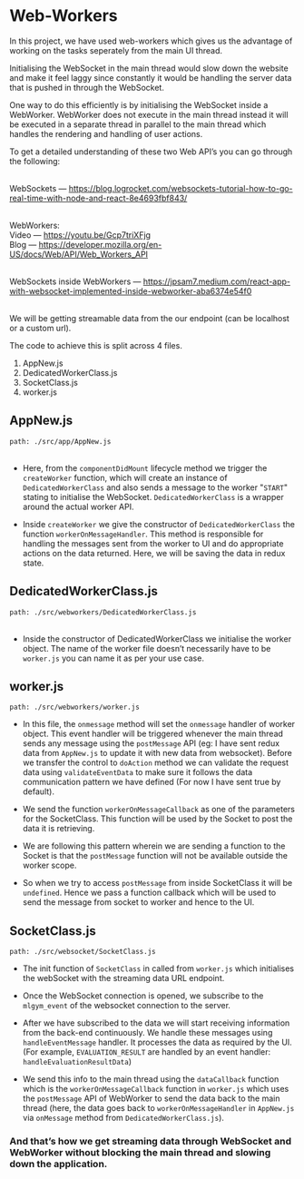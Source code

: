 # Web-Workers

In this project, we have used web-workers which gives us the advantage of working on the tasks seperately from the main UI thread.<br/>

Initialising the WebSocket in the main thread would slow down the website and make it feel laggy since constantly it would be handling the server data that is pushed in through the WebSocket.<br/>

One way to do this efficiently is by initialising the WebSocket inside a WebWorker. WebWorker does not execute in the main thread instead it will be executed in a separate thread in parallel to the main thread which handles the rendering and handling of user actions.

To get a detailed understanding of these two Web API’s you can go through the following:<br/><br/>

WebSockets — https://blog.logrocket.com/websockets-tutorial-how-to-go-real-time-with-node-and-react-8e4693fbf843/ <br/><br/>

WebWorkers:<br/>
Video — https://youtu.be/Gcp7triXFjg <br/>
Blog — https://developer.mozilla.org/en-US/docs/Web/API/Web_Workers_API <br/><br/>

WebSockets inside WebWorkers — https://jpsam7.medium.com/react-app-with-websocket-implemented-inside-webworker-aba6374e54f0 <br/><br/>

We will be getting streamable data from the our endpoint (can be localhost or a custom url).

The code to achieve this is split across 4 files.
1. AppNew.js
2. DedicatedWorkerClass.js
3. SocketClass.js
4. worker.js

## AppNew.js
`path: ./src/app/AppNew.js` <br/><br/>
- Here, from the `componentDidMount` lifecycle method we trigger the `createWorker` function, which will create an instance of `DedicatedWorkerClass` and also sends a message to the worker "`START`" stating to initialise the WebSocket. `DedicatedWorkerClass` is a wrapper around the actual worker API.

- Inside `createWorker` we give the constructor of `DedicatedWorkerClass` the function `workerOnMessageHandler`.
This method is responsible for handling the messages sent from the worker to UI and do appropriate actions on the data returned. Here, we will be saving the data in redux state.

## DedicatedWorkerClass.js
`path: ./src/webworkers/DedicatedWorkerClass.js` <br/><br/>
- Inside the constructor of DedicatedWorkerClass we initialise the worker object. The name of the worker file doesn’t necessarily have to be `worker.js` you can name it as per your use case. 

## worker.js
`path: ./src/webworkers/worker.js`
- In this file, the `onmessage` method will set the `onmessage` handler of worker object. This event handler will be triggered whenever the main thread sends any message using the `postMessage` API (eg: I have sent redux data from `AppNew.js` to update it with new data from websocket). Before we transfer the control to `doAction` method we can validate the request data using `validateEventData` to make sure it follows the data communication pattern we have defined (For now I have sent true by default).

- We send the function `workerOnMessageCallback` as one of the parameters for the SocketClass. This function will be used by the Socket to post the data it is retrieving.

- We are following this pattern wherein we are sending a function to the Socket is that the `postMessage` function will not be available outside the worker scope.

- So when we try to access `postMessage` from inside SocketClass it will be `undefined`. Hence we pass a function callback which will be used to send the message from socket to worker and hence to the UI.

## SocketClass.js
`path: ./src/websocket/SocketClass.js`
- The init function of `SocketClass` in called from `worker.js` which initialises the webSocket with the streaming data URL endpoint.

- Once the WebSocket connection is opened, we subscribe to the `mlgym_event` of the websocket connection to the server.

- After we have subscribed to the data we will start receiving information from the back-end continuously. We handle these messages using `handleEventMessage` handler. It processes the data as required by the UI. (For example, `EVALUATION_RESULT` are handled by an event handler: `handleEvaluationResultData`)

- We send this info to the main thread using the `dataCallback` function which is the `workerOnMessageCallback` function in `worker.js` which uses the `postMessage` API of WebWorker to send the data back to the main thread (here, the data goes back to `workerOnMessageHandler` in `AppNew.js` via `onMessage` method from `DedicatedWorkerClass.js`).

### And that’s how we get streaming data through WebSocket and WebWorker without blocking the main thread and slowing down the application. <br/><br/>